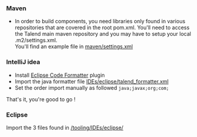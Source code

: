 ### Maven
 * In order to build components, you need libraries only found in various repositories that are covered in the root pom.xml. 
 You'll need to access the Talend main maven repository and you may have to setup your local .m2/settings.xml.  
 You'll find an example file in [maven/settings.xml](maven/settings.xml)

### IntelliJ idea
 * Install [Eclipse Code Formatter](https://plugins.jetbrains.com/plugin/6546) plugin
 * Import the java formatter file [IDEs/eclipse/talend_formatter.xml](/tooling/IDEs/eclipse/talend_formatter.xml)
 * Set the order import manually as followed `java;javax;org;com;`

That's it, you're good to go !

### Eclipse
Import the 3 files found in [/tooling/IDEs/eclipse/](/tooling/IDEs/eclipse/)
